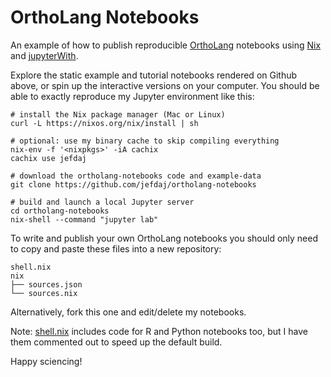 OrthoLang Notebooks
===================

An example of how to publish reproducible [OrthoLang][ortholang] notebooks
using [Nix][nix] and [jupyterWith][jupyterwith].

Explore the static example and tutorial notebooks rendered on Github above,
or spin up the interactive versions on your computer. You should be able to exactly
reproduce my Jupyter environment like this:

~~~{ .bash }
# install the Nix package manager (Mac or Linux)
curl -L https://nixos.org/nix/install | sh

# optional: use my binary cache to skip compiling everything
nix-env -f '<nixpkgs>' -iA cachix
cachix use jefdaj

# download the ortholang-notebooks code and example-data
git clone https://github.com/jefdaj/ortholang-notebooks

# build and launch a local Jupyter server
cd ortholang-notebooks
nix-shell --command "jupyter lab"
~~~

To write and publish your own OrthoLang notebooks you should
only need to copy and paste these files into a new repository:

~~~
shell.nix
nix
├── sources.json
└── sources.nix
~~~

Alternatively, fork this one and edit/delete my notebooks.

Note: [shell.nix](./shell.nix) includes code for R and Python notebooks too,
but I have them commented out to speed up the default build.

Happy sciencing!

[jupyterwith]: https://github.com/tweag/jupyterWith
[nix]: https://nixos.org/nix
[ortholang]: https://ortholang.pmb.berkeley.edu
